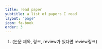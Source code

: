 ```yaml
---
title: read paper
subtitle: a list of papers I read
layout: "page"
icon: fa-book
order: 3
---
```


1. (논문 제목, 링크, review가 있다면 review링크)
